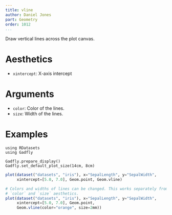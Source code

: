 ```yaml
---
title: vline
author: Daniel Jones
part: Geometry
order: 1012
...
```


Draw vertical lines across the plot canvas.

# Aesthetics

  * `xintercept`: X-axis intercept

# Arguments

  * `color`: Color of the lines.
  * `size`: Width of the lines.

# Examples

```{.julia hide="true" results="none"}
using RDatasets
using Gadfly

Gadfly.prepare_display()
Gadfly.set_default_plot_size(14cm, 8cm)
```

```julia
plot(dataset("datasets", "iris"), x="SepalLength", y="SepalWidth",
	 xintercept=[5.0, 7.0], Geom.point, Geom.vline)
```

```julia
# Colors and widths of lines can be changed. This works separately from the
# `color` and `size` aesthetics.
plot(dataset("datasets", "iris"), x="SepalLength", y="SepalWidth",
	 xintercept=[5.0, 7.0], Geom.point,
	 Geom.vline(color="orange", size=2mm))
```

